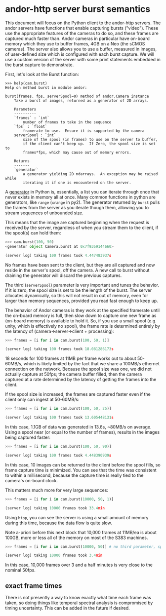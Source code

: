 # andor-http server burst semantics

This document will focus on the Python client to the andor-http servers.  The andor servers have functions that enable capturing bursts ("video").  These use the appropriate features of the cameras to do so, and these frames are captured much faster than.  Andor cameras in particular have on-board memory which they use to buffer frames, 4GB on a Neo (the sCMOS cameras).  The server also allows you to use a buffer, measured in images, of user-defined size which is configured with each burst capture.  We will use a custom version of the server with some print statements embedded in the burst capture to demonstrate.

First, let's look at the Burst function:

```
>>> help(cam.burst)
Help on method burst in module andor:

burst(frames, fps, serverSpool=0) method of andor.Camera instance
    Take a burst of images, returned as a generator of 2D arrays.

    Parameters
    ----------
    `frames` : `int`
        number of frames to take in the sequence
    `fps` : `float`
        framerate to use.  Ensure it is supported by the camera
    serverSpool : `int`
        size of the spool (in frames) to use on the server to buffer,
        if the client can't keep up.  If Zero, the spool size is set to
        frames*fps, which may cause out of memory errors.

    Returns
    -------
    `generator`
        a generator yielding 2D ndarrays.  An exception may be raised while
        iterating it if one is encountered on the server.
```
A [generator](https://wiki.python.org/moin/Generators) in Python is, essentially, a list you can iterate through once that never exists in memory all at once.  Many common functions in python are generators, like `range` (`xrange` in py2).  The generator returned by `burst` pulls the frames from the server as you iterate though them, allowing you to stream sequences of unbounded size.

This means that the image are captured beginning when the request is received by the server, regardless of when you stream them to the client, if the spool(s) can hold them:

```python
>>> cam.burst(100, 50)
<generator object Camera.burst at 0x7f9369144660>

(server log) taking 100 frames took 4.447483937s
```

No frames have been sent to the client, but they are all captured and now reside in the server's spool, off the camera.  A new call to burst without draining the generator will discard the previous captures.

The third (`serverSpool`) parameter is very important and tunes the behavior.  If it is zero, the spool size is set to be the length of the burst.  The server allocates dynamically, so this will not result in out of memory, even for larger than memory sequences, provided you read fast enough to keep up.

The behavior of Andor cameras is they work at the specified framerate until the on-board memory is full, then slow down to capture one new frame as (on-board memory) is available to hold it.  So, if you use a small spool (e.g. unity, which is effectively no spool), the frame rate is determined entirely by the latency of (camera->server->client + processing):


```python
>>> frames = [i for i in cam.burst(100, 50, 1)]

(server log) taking 100 frames took 18.081286173s
```

18 seconds for 100 frames at 11MB per frame works out to about 50-60MB/s, which is likely limited by the fact that we share a 100MB/s ethernet connection on the network.  Because the spool size was one, we did not actually capture at 50fps; the camera buffer filled, then the camera captured at a rate determined by the latency of getting the frames into the client.

If the spool size is increased, the frames are captured faster even if the client only can ingest at 50-60MB/s:
```python
>>> frames = [i for i in cam.burst(100, 50, 25)]

(server log) taking 100 frames took 13.605448131s
```
In this case, 1.1GB of data was generated in 13.6s, ~80MB/s on average.  Using a spool near (or equal to the number of frames), results in the images being captured faster:

```python
>>> frames = [i for i in cam.burst(100, 50, 90)]

(server log) taking 100 frames took 4.448390939s
```
In this case, 10 images can be returned to the client before the spool fills, so frame capture time is minimized.  You can see that the time was consistent to within a millisecond, because the capture time is really tied to the camera's on-board clock.

This matters much more for very large sequences:
```python
>>> frames = [i for i in cam.burst(10000, 50, 1)]

(server log) taking 10000 frames took 33.4min
```
Using `htop`, you can see the server is using a small amount of memory during this time, because the data flow is quite slow.

Note a-priori before this next block that 10,000 frames at 11MB/ea is about 100GB, more or less all of the memory on most of the S383 machines.
```python
>>> frames = [i for i in cam.burst(10000, 50)] # no third parameter, spool size = burst size

(server log) taking 10000 frames took 3.4min
```

In this case, 10,000 frames over 3 and a half minutes is very close to the nominal 50fps.

## exact frame times

There is not presently a way to know exactly what time each frame was taken, so doing things like temporal spectral analysis is compromised by timing uncertainty.  This can be added in the future if desired.
